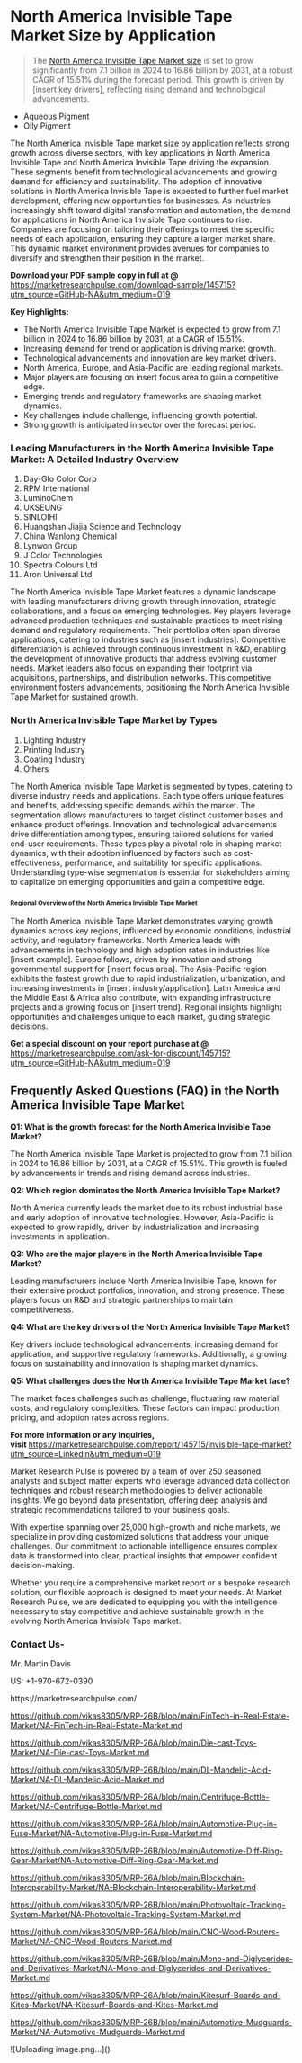 <h1>North America Invisible Tape Market&nbsp;Size by Application</h1><blockquote><p>The <a href="https://marketresearchpulse.com/download-sample/145715?utm_source=GitHub-NA&amp;utm_medium=019">North America Invisible Tape Market size</a> is set to grow significantly from 7.1 billion in 2024 to 16.86 billion by 2031, at a robust CAGR of 15.51% during the forecast period. This growth is driven by [insert key drivers], reflecting rising demand and technological advancements.</p></blockquote><ul><li>Aqueous Pigment<li> Oily Pigment</li></ul><p>The North America Invisible Tape market size by application reflects strong growth across diverse sectors, with key applications in North America Invisible Tape and North America Invisible Tape driving the expansion. These segments benefit from technological advancements and growing demand for efficiency and sustainability. The adoption of innovative solutions in North America Invisible Tape is expected to further fuel market development, offering new opportunities for businesses. As industries increasingly shift toward digital transformation and automation, the demand for applications in North America Invisible Tape continues to rise. Companies are focusing on tailoring their offerings to meet the specific needs of each application, ensuring they capture a larger market share. This dynamic market environment provides avenues for companies to diversify and strengthen their position in the market.</p><p><strong>Download your PDF sample copy in full at @ </strong><a href="https://marketresearchpulse.com/download-sample/145715?utm_source=GitHub-NA&amp;utm_medium=019">https://marketresearchpulse.com/download-sample/145715?utm_source=GitHub-NA&amp;utm_medium=019</a></p><p><strong>Key Highlights: </strong></p><ul><li>The North America Invisible Tape Market is expected to grow from 7.1 billion in 2024 to 16.86 billion by 2031, at a CAGR of 15.51%.</li><li>Increasing demand for trend or application is driving market growth.</li><li>Technological advancements and innovation are key market drivers.</li><li>North America, Europe, and Asia-Pacific are leading regional markets.</li><li>Major players are focusing on insert focus area to gain a competitive edge.</li><li>Emerging trends and regulatory frameworks are shaping market dynamics.</li><li>Key challenges include challenge, influencing growth potential.</li><li>Strong growth is anticipated in sector over the forecast period.</li></ul><h3>Leading Manufacturers in the North America Invisible Tape Market: A Detailed Industry Overview</h3><ol><li>Day-Glo Color Corp</li><li>RPM International</li><li>LuminoChem</li><li>UKSEUNG</li><li>SINLOIHI</li><li>Huangshan Jiajia Science and Technology</li><li>China Wanlong Chemical</li><li>Lynwon Group</li><li>J Color Technologies</li><li>Spectra Colours Ltd</li><li>Aron Universal Ltd</li></ol><div class="flex max-w-full flex-col flex-grow"><div class="min-h-8 text-message flex w-full flex-col items-end gap-2 whitespace-normal break-words [.text-message+&amp;]:mt-5" dir="auto" data-message-author-role="assistant" data-message-id="fd8432e4-4910-450d-b182-61b7bfb0a01f" data-message-model-slug="gpt-4o"><div class="flex w-full flex-col gap-1 empty:hidden first:pt-[3px]"><div class="markdown prose w-full break-words dark:prose-invert light"><p>The North America Invisible Tape Market features a dynamic landscape with leading manufacturers driving growth through innovation, strategic collaborations, and a focus on emerging technologies. Key players leverage advanced production techniques and sustainable practices to meet rising demand and regulatory requirements. Their portfolios often span diverse applications, catering to industries such as [insert industries]. Competitive differentiation is achieved through continuous investment in R&amp;D, enabling the development of innovative products that address evolving customer needs. Market leaders also focus on expanding their footprint via acquisitions, partnerships, and distribution networks. This competitive environment fosters advancements, positioning the North America Invisible Tape Market for sustained growth.</p></div></div></div></div><h3>North America Invisible Tape Market by Types</h3><ol><li>Lighting Industry<li> Printing Industry<li> Coating Industry<li> Others</li></ol><div class="flex max-w-full flex-col flex-grow"><div class="min-h-8 text-message flex w-full flex-col items-end gap-2 whitespace-normal break-words [.text-message+&amp;]:mt-5" dir="auto" data-message-author-role="assistant" data-message-id="084470be-0bb7-4664-bddf-5156b4f41249" data-message-model-slug="gpt-4o-mini"><div class="flex w-full flex-col gap-1 empty:hidden first:pt-[3px]"><div class="markdown prose w-full break-words dark:prose-invert light"><p>The North America Invisible Tape Market is segmented by types, catering to diverse industry needs and applications. Each type offers unique features and benefits, addressing specific demands within the market. The segmentation allows manufacturers to target distinct customer bases and enhance product offerings. Innovation and technological advancements drive differentiation among types, ensuring tailored solutions for varied end-user requirements. These types play a pivotal role in shaping market dynamics, with their adoption influenced by factors such as cost-effectiveness, performance, and suitability for specific applications. Understanding type-wise segmentation is essential for stakeholders aiming to capitalize on emerging opportunities and gain a competitive edge.</p></div></div></div></div><h3><span style="font-size: 11px;">Regional Overview of the North America Invisible Tape Market</span></h3><div class="flex max-w-full flex-col flex-grow"><div class="min-h-8 text-message flex w-full flex-col items-end gap-2 whitespace-normal break-words [.text-message+&amp;]:mt-5" dir="auto" data-message-author-role="assistant" data-message-id="e9038762-ce64-4e30-91c9-9bd413514231" data-message-model-slug="gpt-4o-mini"><div class="flex w-full flex-col gap-1 empty:hidden first:pt-[3px]"><div class="markdown prose w-full break-words dark:prose-invert light"><p>The North America Invisible Tape Market demonstrates varying growth dynamics across key regions, influenced by economic conditions, industrial activity, and regulatory frameworks. North America leads with advancements in technology and high adoption rates in industries like [insert example]. Europe follows, driven by innovation and strong governmental support for [insert focus area]. The Asia-Pacific region exhibits the fastest growth due to rapid industrialization, urbanization, and increasing investments in [insert industry/application]. Latin America and the Middle East &amp; Africa also contribute, with expanding infrastructure projects and a growing focus on [insert trend]. Regional insights highlight opportunities and challenges unique to each market, guiding strategic decisions.</p></div></div></div></div><p><strong>Get a special discount on your report purchase at @ </strong><a href="https://marketresearchpulse.com/ask-for-discount/145715?utm_source=GitHub-NA&amp;utm_medium=019">https://marketresearchpulse.com/ask-for-discount/145715?utm_source=GitHub-NA&amp;utm_medium=019</a></p><h2>Frequently Asked Questions (FAQ) in the North America Invisible Tape Market</h2><p><strong>Q1: What is the growth forecast for the North America Invisible Tape Market?</strong></p><p>The North America Invisible Tape Market is projected to grow from 7.1 billion in 2024 to 16.86 billion by 2031, at a CAGR of 15.51%. This growth is fueled by advancements in trends and rising demand across industries.</p><p><strong>Q2: Which region dominates the North America Invisible Tape Market?</strong></p><p>North America currently leads the market due to its robust industrial base and early adoption of innovative technologies. However, Asia-Pacific is expected to grow rapidly, driven by industrialization and increasing investments in application.</p><p><strong>Q3: Who are the major players in the North America Invisible Tape Market?</strong></p><p>Leading manufacturers include North America Invisible Tape, known for their extensive product portfolios, innovation, and strong presence. These players focus on R&amp;D and strategic partnerships to maintain competitiveness.</p><p><strong>Q4: What are the key drivers of the North America Invisible Tape Market?</strong></p><p>Key drivers include technological advancements, increasing demand for application, and supportive regulatory frameworks. Additionally, a growing focus on sustainability and innovation is shaping market dynamics.</p><p><strong>Q5: What challenges does the North America Invisible Tape Market face?</strong></p><p>The market faces challenges such as challenge, fluctuating raw material costs, and regulatory complexities. These factors can impact production, pricing, and adoption rates across regions.</p><p><strong>For more information or any inquiries, visit&nbsp;</strong><a href="https://marketresearchpulse.com/report/145715/invisible-tape-market?utm_source=Linkedin&utm_medium=019">https://marketresearchpulse.com/report/145715/invisible-tape-market?utm_source=Linkedin&utm_medium=019</a></p><p>Market Research Pulse is powered by a team of over 250 seasoned analysts and subject matter experts who leverage advanced data collection techniques and robust research methodologies to deliver actionable insights. We go beyond data presentation, offering deep analysis and strategic recommendations tailored to your business goals.</p><p>With expertise spanning over 25,000 high-growth and niche markets, we specialize in providing customized solutions that address your unique challenges. Our commitment to actionable intelligence ensures complex data is transformed into clear, practical insights that empower confident decision-making.</p><p>Whether you require a comprehensive market report or a bespoke research solution, our flexible approach is designed to meet your needs. At Market Research Pulse, we are dedicated to equipping you with the intelligence necessary to stay competitive and achieve sustainable growth in the evolving North America Invisible Tape market.</p><h3><strong>Contact Us-</strong></h3><p>Mr. Martin Davis</p><p>US: +1-970-672-0390</p><p>https://marketresearchpulse.com/</p><p><a href="https://github.com/vikas8305/MRP-26B/blob/main/FinTech-in-Real-Estate-Market/NA-FinTech-in-Real-Estate-Market.md">https://github.com/vikas8305/MRP-26B/blob/main/FinTech-in-Real-Estate-Market/NA-FinTech-in-Real-Estate-Market.md</a></p><p><a href="https://github.com/vikas8305/MRP-26A/blob/main/Die-cast-Toys-Market/NA-Die-cast-Toys-Market.md">https://github.com/vikas8305/MRP-26A/blob/main/Die-cast-Toys-Market/NA-Die-cast-Toys-Market.md</a></p><p><a href="https://github.com/vikas8305/MRP-26B/blob/main/DL-Mandelic-Acid-Market/NA-DL-Mandelic-Acid-Market.md">https://github.com/vikas8305/MRP-26B/blob/main/DL-Mandelic-Acid-Market/NA-DL-Mandelic-Acid-Market.md</a></p><p><a href="https://github.com/vikas8305/MRP-26A/blob/main/Centrifuge-Bottle-Market/NA-Centrifuge-Bottle-Market.md">https://github.com/vikas8305/MRP-26A/blob/main/Centrifuge-Bottle-Market/NA-Centrifuge-Bottle-Market.md</a></p><p><a href="https://github.com/vikas8305/MRP-26A/blob/main/Automotive-Plug-in-Fuse-Market/NA-Automotive-Plug-in-Fuse-Market.md">https://github.com/vikas8305/MRP-26A/blob/main/Automotive-Plug-in-Fuse-Market/NA-Automotive-Plug-in-Fuse-Market.md</a></p><p><a href="https://github.com/vikas8305/MRP-26B/blob/main/Automotive-Diff-Ring-Gear-Market/NA-Automotive-Diff-Ring-Gear-Market.md">https://github.com/vikas8305/MRP-26B/blob/main/Automotive-Diff-Ring-Gear-Market/NA-Automotive-Diff-Ring-Gear-Market.md</a></p><p><a href="https://github.com/vikas8305/MRP-26A/blob/main/Blockchain-Interoperability-Market/NA-Blockchain-Interoperability-Market.md">https://github.com/vikas8305/MRP-26A/blob/main/Blockchain-Interoperability-Market/NA-Blockchain-Interoperability-Market.md</a></p><p><a href="https://github.com/vikas8305/MRP-26B/blob/main/Photovoltaic-Tracking-System-Market/NA-Photovoltaic-Tracking-System-Market.md">https://github.com/vikas8305/MRP-26B/blob/main/Photovoltaic-Tracking-System-Market/NA-Photovoltaic-Tracking-System-Market.md</a></p><p><a href="https://github.com/vikas8305/MRP-26A/blob/main/CNC-Wood-Routers-Market/NA-CNC-Wood-Routers-Market.md">https://github.com/vikas8305/MRP-26A/blob/main/CNC-Wood-Routers-Market/NA-CNC-Wood-Routers-Market.md</a></p><p><a href="https://github.com/vikas8305/MRP-26B/blob/main/Mono-and-Diglycerides-and-Derivatives-Market/NA-Mono-and-Diglycerides-and-Derivatives-Market.md">https://github.com/vikas8305/MRP-26B/blob/main/Mono-and-Diglycerides-and-Derivatives-Market/NA-Mono-and-Diglycerides-and-Derivatives-Market.md</a></p><p><a href="https://github.com/vikas8305/MRP-26A/blob/main/Kitesurf-Boards-and-Kites-Market/NA-Kitesurf-Boards-and-Kites-Market.md">https://github.com/vikas8305/MRP-26A/blob/main/Kitesurf-Boards-and-Kites-Market/NA-Kitesurf-Boards-and-Kites-Market.md</a></p><p><a href="https://github.com/vikas8305/MRP-26B/blob/main/Automotive-Mudguards-Market/NA-Automotive-Mudguards-Market.md">https://github.com/vikas8305/MRP-26B/blob/main/Automotive-Mudguards-Market/NA-Automotive-Mudguards-Market.md</a></p>
![Uploading image.png…]()

